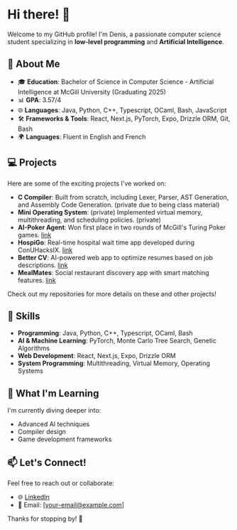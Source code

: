 # Hi there! 👋

Welcome to my GitHub profile! I'm Denis, a passionate computer science student specializing in **low-level programming** and **Artificial Intelligence**.

## 🌟 About Me
- 🎓 **Education**: Bachelor of Science in Computer Science - Artificial Intelligence at McGill University (Graduating 2025)
- 📊 **GPA**: 3.57/4
- 🌐 **Languages**: Java, Python, C++, Typescript, OCaml, Bash, JavaScript
- 🛠️ **Frameworks & Tools**: React, Next.js, PyTorch, Expo, Drizzle ORM, Git, Bash
- 🌍 **Languages**: Fluent in English and French

## 💻 Projects
Here are some of the exciting projects I've worked on:
- **C Compiler**: Built from scratch, including Lexer, Parser, AST Generation, and Assembly Code Generation. (private due to being class material)
- **Mini Operating System**: (private) Implemented virtual memory, multithreading, and scheduling policies. (private)
- **AI-Poker Agent**: Won first place in two rounds of McGill's Turing Poker games. [link](https://github.com/denis-tsariov/python-poker-bot)
- **HospiGo**: Real-time hospital wait time app developed during ConUHacksIX. [link](https://github.com/nicocook/ConUHacksIX)
- **Better CV**: AI-powered web app to optimize resumes based on job descriptions. [link](https://github.com/DavidNitchi/McWICS25)
- **MealMates**: Social restaurant discovery app with smart matching features. [link](https://github.com/denis-tsariov/codejam14)

Check out my repositories for more details on these and other projects!

## 🚀 Skills
- **Programming**: Java, Python, C++, Typescript, OCaml, Bash
- **AI & Machine Learning**: PyTorch, Monte Carlo Tree Search, Genetic Algorithms
- **Web Development**: React, Next.js, Expo, Drizzle ORM
- **System Programming**: Multithreading, Virtual Memory, Operating Systems

## 🌱 What I'm Learning
I'm currently diving deeper into:
- Advanced AI techniques
- Compiler design
- Game development frameworks

## 📫 Let's Connect!
Feel free to reach out or collaborate:
- 🌐 [LinkedIn](https://www.linkedin.com/in/your-profile)
- 📧 Email: [your-email@example.com]

Thanks for stopping by! 🚀
